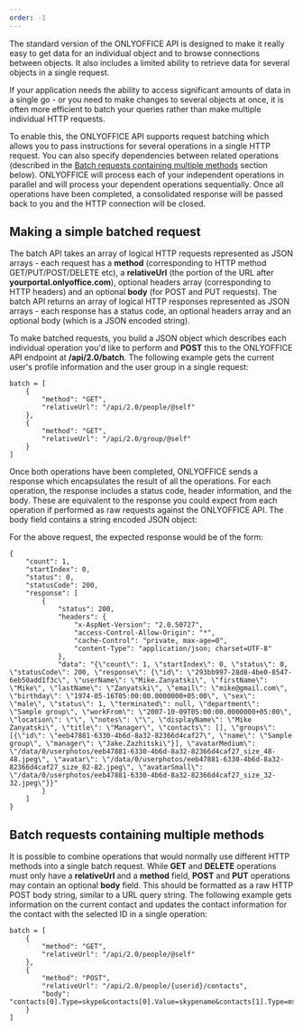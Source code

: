 ```yaml
---
order: -1
---
```


The standard version of the ONLYOFFICE API is designed to make it really easy to get data for an individual object and to browse connections between objects. It also includes a limited ability to retrieve data for several objects in a single request.

If your application needs the ability to access significant amounts of data in a single go - or you need to make changes to several objects at once, it is often more efficient to batch your queries rather than make multiple individual HTTP requests.

To enable this, the ONLYOFFICE API supports request batching which allows you to pass instructions for several operations in a single HTTP request. You can also specify dependencies between related operations (described in the [Batch requests containing multiple methods](#multiple-methods-batch) section below). ONLYOFFICE will process each of your independent operations in parallel and will process your dependent operations sequentially. Once all operations have been completed, a consolidated response will be passed back to you and the HTTP connection will be closed.

## Making a simple batched request

The batch API takes an array of logical HTTP requests represented as JSON arrays - each request has a **method** (corresponding to HTTP method GET/PUT/POST/DELETE etc), a **relativeUrl** (the portion of the URL after **yourportal.onlyoffice.com**), optional headers array (corresponding to HTTP headers) and an optional **body** (for POST and PUT requests). The batch API returns an array of logical HTTP responses represented as JSON arrays - each response has a status code, an optional headers array and an optional body (which is a JSON encoded string).

To make batched requests, you build a JSON object which describes each individual operation you'd like to perform and **POST** this to the ONLYOFFICE API endpoint at **/api/2.0/batch**. The following example gets the current user's profile information and the user group in a single request:

```
batch = [
    {
        "method": "GET",
        "relativeUrl": "/api/2.0/people/@self"
    },
    {
        "method": "GET",
        "relativeUrl": "/api/2.0/group/@self"
    }
]
```

Once both operations have been completed, ONLYOFFICE sends a response which encapsulates the result of all the operations. For each operation, the response includes a status code, header information, and the body. These are equivalent to the response you could expect from each operation if performed as raw requests against the ONLYOFFICE API. The body field contains a string encoded JSON object:

For the above request, the expected response would be of the form:

```
{
    "count": 1,
    "startIndex": 0,
    "status": 0,
    "statusCode": 200,
    "response": [
        {
            "status": 200,
            "headers": {
                "x-AspNet-Version": "2.0.50727",
                "access-Control-Allow-Origin": "*",
                "cache-Control": "private, max-age=0",
                "content-Type": "application/json; charset=UTF-8"
            },
            "data": "{\"count\": 1, \"startIndex\": 0, \"status\": 0, \"statusCode\": 200, \"response\": {\"id\": \"293bb997-28d8-4be0-8547-6eb50add1f3c\", \"userName\": \"Mike.Zanyatski\", \"firstName\": \"Mike\", \"lastName\": \"Zanyatski\", \"email\": \"mike@gmail.com\", \"birthday\": \"1974-05-16T05:00:00.0000000+05:00\", \"sex\": \"male\", \"status\": 1, \"terminated\": null, \"department\": \"Sample group\", \"workFrom\": \"2007-10-09T05:00:00.0000000+05:00\", \"location\": \"\", \"notes\": \"\", \"displayName\": \"Mike Zanyatski\", \"title\": \"Manager\", \"contacts\": [], \"groups\": [{\"id\": \"eeb47881-6330-4b6d-8a32-82366d4caf27\", \"name\": \"Sample group\", \"manager\": \"Jake.Zazhitski\"}], \"avatarMedium\": \"/data/0/userphotos/eeb47881-6330-4b6d-8a32-82366d4caf27_size_48-48.jpeg\", \"avatar\": \"/data/0/userphotos/eeb47881-6330-4b6d-8a32-82366d4caf27_size_82-82.jpeg\", \"avatarSmall\": \"/data/0/userphotos/eeb47881-6330-4b6d-8a32-82366d4caf27_size_32-32.jpeg\"}}"
        }
    ]
}
```

## Batch requests containing multiple methods

It is possible to combine operations that would normally use different HTTP methods into a single batch request. While **GET** and **DELETE** operations must only have a **relativeUrl** and a **method** field, **POST** and **PUT** operations may contain an optional **body** field. This should be formatted as a raw HTTP POST body string, similar to a URL query string. The following example gets information on the current contact and updates the contact information for the contact with the selected ID in a single operation:

```
batch = [
    {
        "method": "GET",
        "relativeUrl": "/api/2.0/people/@self"
    },
    {
        "method": "POST",
        "relativeUrl": "/api/2.0/people/{userid}/contacts", 
        "body": "contacts[0].Type=skype&contacts[0].Value=skypename&contacts[1].Type=msn&contacts[1].Value=msn_login"
    }
]
```
